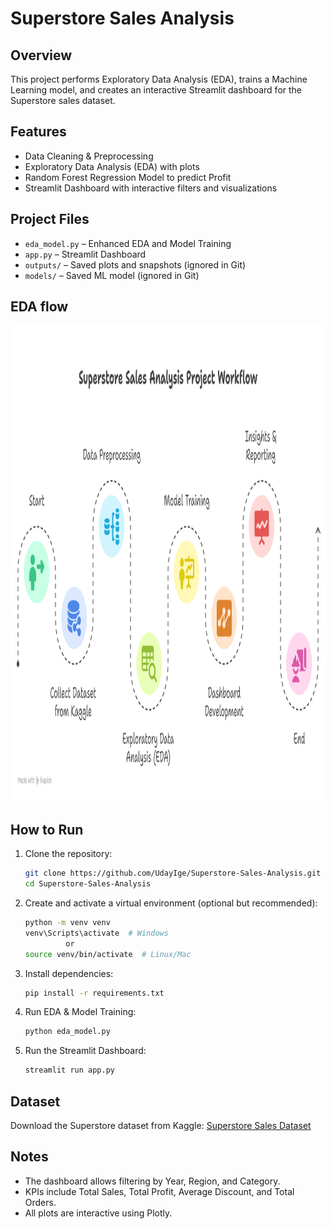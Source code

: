 
# Superstore Sales Analysis

## Overview
This project performs Exploratory Data Analysis (EDA), trains a Machine Learning model, and creates an interactive Streamlit dashboard for the Superstore sales dataset.

## Features
- Data Cleaning & Preprocessing
- Exploratory Data Analysis (EDA) with plots
- Random Forest Regression Model to predict Profit
- Streamlit Dashboard with interactive filters and visualizations



## Project Files
- `eda_model.py` – Enhanced EDA and Model Training
- `app.py` – Streamlit Dashboard
- `outputs/` – Saved plots and snapshots (ignored in Git)
- `models/` – Saved ML model (ignored in Git)

## EDA flow

<img width="1360" height="762" alt="Hero" src="./flowcharts/sales data analysis.png" />

## How to Run
1. Clone the repository:
   ```bash
   git clone https://github.com/UdayIge/Superstore-Sales-Analysis.git
   cd Superstore-Sales-Analysis
    ```

2. Create and activate a virtual environment (optional but recommended):

   ```bash
   python -m venv venv
   venv\Scripts\activate  # Windows
            or
   source venv/bin/activate  # Linux/Mac
   ```
3. Install dependencies:

   ```bash
   pip install -r requirements.txt
   ```
4. Run EDA & Model Training:

   ```bash
   python eda_model.py
   ```
5. Run the Streamlit Dashboard:

   ```bash
   streamlit run app.py
   ```

## Dataset

Download the Superstore dataset from Kaggle: [Superstore Sales Dataset](https://www.kaggle.com/datasets/juhi1994/superstore)

## Notes

* The dashboard allows filtering by Year, Region, and Category.
* KPIs include Total Sales, Total Profit, Average Discount, and Total Orders.
* All plots are interactive using Plotly.

